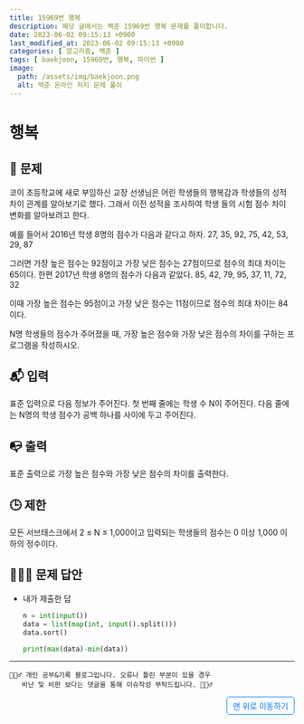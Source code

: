 ```yaml
---
title: 15969번 행복
description: 해당 글에서는 백준 15969번 행복 문제를 풀이합니다.
date: 2023-06-02 09:15:13 +0900
last_modified_at: 2023-06-02 09:15:13 +0900
categories: [ 알고리즘, 백준 ]
tags: [ baekjoon, 15969번, 행복, 파이썬 ]
image:
  path: /assets/img/baekjoon.png
  alt: 백준 온라인 저지 문제 풀이
---
```

    
# 행복
## 📃 문제
코이 초등학교에 새로 부임하신 교장 선생님은 어린 학생들의 행복감과 학생들의 성적 차이 관계를 알아보기로 했다. 그래서 이전 성적을 조사하여 학생 들의 시험 점수 차이 변화를 알아보려고 한다.

예를 들어서 2016년 학생 8명의 점수가 다음과 같다고 하자. 27, 35, 92, 75, 42, 53, 29, 87

그러면 가장 높은 점수는 92점이고 가장 낮은 점수는 27점이므로 점수의 최대 차이는 65이다. 한편 2017년 학생 8명의 점수가 다음과 같았다. 85, 42, 79, 95, 37, 11, 72, 32

이때 가장 높은 점수는 95점이고 가장 낮은 점수는 11점이므로 점수의 최대 차이는 84이다.

N명 학생들의 점수가 주어졌을 때, 가장 높은 점수와 가장 낮은 점수의 차이를 구하는 프로그램을 작성하시오.

## 📬 입력
표준 입력으로 다음 정보가 주어진다. 첫 번째 줄에는 학생 수 N이 주어진다. 다음 줄에는 N명의 학생 점수가 공백 하나를 사이에 두고 주어진다.

## 📭 출력
표준 출력으로 가장 높은 점수와 가장 낮은 점수의 차이를 출력한다.

## 🕒 제한
모든 서브태스크에서 2 ≤ N ≤ 1,000이고 입력되는 학생들의 점수는 0 이상 1,000 이하의 정수이다.

## 🙆🏻‍♂️ 문제 답안

- 내가 제출한 답
    ```python
    n = int(input())
    data = list(map(int, input().split()))
    data.sort()

    print(max(data)-min(data))
    ```

***

    🙋🏻‍♂️ 개인 공부&기록 블로그입니다. 오류나 틀린 부분이 있을 경우 
       비난 및 비판 보다는 댓글을 통해 이슈작성 부탁드립니다. 🙋🏻‍♂️

<a href="#" style="display: inline-block; padding: 5px 10px; color: #007bff; text-decoration: none; border: 0.5px solid #007bff; border-radius: 5px; float: right;">맨 위로 이동하기</a>